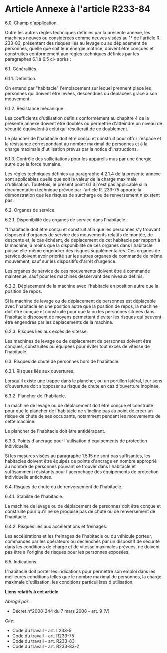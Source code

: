 # Article Annexe à l'article R233-84

6.0. Champ d'application.

Outre les autres règles techniques définies par la présente annexe, les machines neuves ou considérées comme neuves visées au
1° de l'article R. 233-83, présentant des risques liés au levage ou au déplacement de personnes, quelle que soit leur énergie
motrice, doivent être conçues et construites conformément aux règles techniques définies par les paragraphes 6.1 à 6.5 ci-
après :

6.1. Généralités.

6.1.1. Définition.

On entend par "habitacle" l'emplacement sur lequel prennent place les personnes qui doivent être levées, descendues ou
déplacées grâce à son mouvement.

6.1.2. Résistance mécanique.

Les coefficients d'utilisation définis conformément au chapitre 4 de la présente annexe doivent être doublés ou permettre
d'atteindre un niveau de sécurité équivalent à celui qui résulterait de ce doublement.

Le plancher de l'habitacle doit être conçu et construit pour offrir l'espace et la résistance correspondant au nombre maximal
de personnes et à la charge maximale d'utilisation prévus par la notice d'instructions.

6.1.3. Contrôle des sollicitations pour les appareils mus par une énergie autre que la force humaine.

Les règles techniques définies au paragraphe 4.2.1.4 de la présente annexe sont applicables quelle que soit la valeur de la
charge maximale d'utilisation. Toutefois, le présent point 6.1.3 n'est pas applicable si la documentation technique prévue
par l'article R. 233-75 apporte la démonstration que les risques de surcharge ou de renversement n'existent pas.

6.2. Organes de service.

6.2.1. Disponibilité des organes de service dans l'habitacle :

"L'habitacle doit être conçu et construit afin que les personnes s'y trouvant disposent d'organes de service des mouvements
relatifs de montée, de descente et, le cas échéant, de déplacement de cet habitacle par rapport à la machine, à moins que la
disponibilité de ces organes dans l'habitacle puisse elle-même engendrer des risques supplémentaires. Ces organes de service
doivent avoir priorité sur les autres organes de commande de même mouvement, sauf sur les dispositifs d'arrêt d'urgence.

Les organes de service de ces mouvements doivent être à commande maintenue, sauf pour les machines desservant des niveaux
définis.

6.2.2. Déplacement de la machine avec l'habitacle en position autre que la position de repos.

Si la machine de levage ou de déplacement de personnes est déplaçable avec l'habitacle en une position autre que la position
de repos, la machine doit être conçue et construite pour que la ou les personnes situées dans l'habitacle disposent de moyens
permettant d'éviter les risques qui peuvent être engendrés par les déplacements de la machine.

6.2.3. Risques liés aux excès de vitesse.

Les machines de levage ou de déplacement de personnes doivent être conçues, construites ou équipées pour éviter tout excès de
vitesse de l'habitacle.

6.3. Risques de chute de personnes hors de l'habitacle.

6.3.1. Risques liés aux ouvertures.

Lorsqu'il existe une trappe dans le plancher, ou un portillon latéral, leur sens d'ouverture doit s'opposer au risque de
chute en cas d'ouverture inopinée.

6.3.2. Plancher de l'habitacle.

La machine de levage ou de déplacement doit être conçue et construite pour que le plancher de l'habitacle ne s'incline pas au
point de créer un risque de chute de ses occupants, notamment pendant les mouvements de cette machine.

Le plancher de l'habitacle doit être antidérapant.

6.3.3. Points d'ancrage pour l'utilisation d'équipements de protection individuelle.

Si les mesures visées au paragraphe 1.5.15 ne sont pas suffisantes, les habitacles doivent être équipés de points d'ancrage
en nombre approprié au nombre de personnes pouvant se trouver dans l'habitacle et suffisamment résistants pour l'accrochage
des équipements de protection individuelle antichutes.

6.4. Risques de chute ou de renversement de l'habitacle.

6.4.1. Stabilité de l'habitacle.

La machine de levage ou de déplacement de personnes doit être conçue et construite pour qu'il ne se produise pas de chute ou
de renversement de l'habitacle.

6.4.2. Risques liés aux accélérations et freinages.

Les accélérations et les freinages de l'habitacle ou du véhicule porteur, commandés par les opérateurs ou déclenchés par un
dispositif de sécurité dans les conditions de charge et de vitesse maximales prévues, ne doivent pas être à l'origine de
risques pour les personnes exposées.

6.5. Indications.

L'habitacle doit porter les indications pour permettre son emploi dans les meilleures conditions telles que le nombre maximal
de personnes, la charge maximale d'utilisation, les conditions particulières d'utilisation.

**Liens relatifs à cet article**

_Abrogé par_:

  - Décret n°2008-244 du 7 mars 2008 - art. 9 (V)

_Cite_:

  - Code du travail - art. L233-5
  - Code du travail - art. R233-75
  - Code du travail - art. R233-83
  - Code du travail - art. R233-83-2

